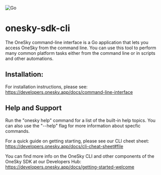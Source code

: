 ![Go](https://github.com/onesky/onesky-sdk-cli/workflows/Go/badge.svg?branch=dev)

# onesky-sdk-cli

The OneSky command-line interface is a Go application that lets you access OneSky from the command line. You can use this tool to perform many common platform tasks either from the command line or in scripts and other automations.

## Installation:

For installation instructions, please see:
https://developers.onesky.app/docs/command-line-interface

## Help and Support
Run the "onesky help" command for a list of the built-in help topics. You can also use the "--help" flag for more information about specfic commands.

For a quick guide on getting starting, please see our CLI cheet sheet:
https://developers.onesky.app/docs/cli-cheat-sheet#file

You can find more info on the OneSky CLI and other components of the OneSky SDK at our Developers Hub:
https://developers.onesky.app/docs/getting-started-welcome
